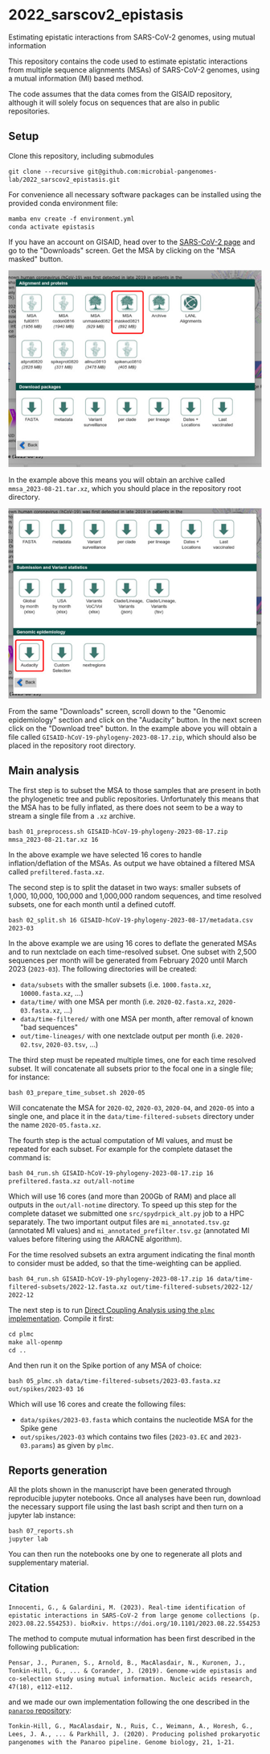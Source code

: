 # 2022_sarscov2_epistasis
Estimating epistatic interactions from SARS-CoV-2 genomes, using mutual information

This repository contains the code used to estimate epistatic interactions from multiple
sequence alignments (MSAs) of SARS-CoV-2 genomes, using a mutual information (MI) based method.

The code assumes that the data comes from the GISAID repository, although it will solely focus
on sequences that are also in public repositories.

## Setup

Clone this repository, including submodules

    git clone --recursive git@github.com:microbial-pangenomes-lab/2022_sarscov2_epistasis.git

For convenience all necessary software packages can be installed using the provided conda environment file:

    mamba env create -f environment.yml
    conda activate epistasis

If you have an account on GISAID, head over to the [SARS-CoV-2 page](https://www.epicov.org/epi3/)
and go to the "Downloads" screen. Get the MSA by clicking on the "MSA masked" button.

![Screenshot from GISAID showing where to click to get the masked MSA](img/gisaid_1.jpg)

In the example above this means you will obtain an archive called `mmsa_2023-08-21.tar.xz`, which you should
place in the repository root directory.

![Screenshot from GISAID showing where to click to get the phylogenetic tree](img/gisaid_2.jpg)

From the same "Downloads" screen, scroll down to the "Genomic epidemiology" section and click on the "Audacity"
button. In the next screen click on the "Download tree" button. In the example above you will obtain a file called `GISAID-hCoV-19-phylogeny-2023-08-17.zip`,
which should also be placed in the repository root directory.

## Main analysis

The first step is to subset the MSA to those samples that are present in both the phylogenetic tree
and public repositories. Unfortunately this means that the MSA has to be fully inflated, as there does not seem to be a way to stream a single file from a `.xz` archive.

    bash 01_preprocess.sh GISAID-hCoV-19-phylogeny-2023-08-17.zip mmsa_2023-08-21.tar.xz 16

In the above example we have selected 16 cores to handle inflation/deflation of the MSAs.
As output we have obtained a filtered MSA called `prefiltered.fasta.xz`.

The second step is to split the dataset in two ways: smaller subsets of 1,000, 10,000,
100,000 and 1,000,000 random sequences, and time resolved subsets, one for each month until a
defined cutoff.

    bash 02_split.sh 16 GISAID-hCoV-19-phylogeny-2023-08-17/metadata.csv 2023-03

In the above example we are using 16 cores to deflate the generated MSAs and to run nextclade on
each time-resolved subset. One subset with 2,500 sequences per month will be generated
from February 2020 until March 2023 (`2023-03`). The following directories will be created:

* `data/subsets` with the smaller subsets (i.e. `1000.fasta.xz`, `10000.fasta.xz`, ...)
* `data/time/` with one MSA per month (i.e. `2020-02.fasta.xz`, `2020-03.fasta.xz`, ...)
* `data/time-filtered/` with one MSA per month, after removal of known "bad sequences"
* `out/time-lineages/` with one nextclade output per month (i.e. `2020-02.tsv`, `2020-03.tsv`, ...)

The third step must be repeated multiple times, one for each time resolved subset. It will
concatenate all subsets prior to the focal one in a single file; for instance:

    bash 03_prepare_time_subset.sh 2020-05

Will concatenate the MSA for `2020-02`, `2020-03`, `2020-04`, and `2020-05` into a single one, and
place it in the `data/time-filtered-subsets` directory under the name `2020-05.fasta.xz`.

The fourth step is the actual computation of MI values, and must be repeated for each subset. For
example for the complete dataset the command is:

    bash 04_run.sh GISAID-hCoV-19-phylogeny-2023-08-17.zip 16 prefiltered.fasta.xz out/all-notime

Which will use 16 cores (and more than 200Gb of RAM) and place all outputs in the
`out/all-notime` directory. To speed up this step for the complete dataset we submitted one `src/spydrpick_alt.py` job to a HPC separately. The two important output files are `mi_annotated.tsv.gz` (annotated MI values) and `mi_annotated_prefilter.tsv.gz` (annotated MI values before filtering using the ARACNE algorithm).

For the time resolved subsets an extra argument indicating the final month to consider must be added,
so that the time-weighting can be applied.

    bash 04_run.sh GISAID-hCoV-19-phylogeny-2023-08-17.zip 16 data/time-filtered-subsets/2022-12.fasta.xz out/time-filtered-subsets/2022-12/ 2022-12

The next step is to run [Direct Coupling Analysis using the `plmc` implementation](https://github.com/debbiemarkslab/plmc/). Compile it first:

    cd plmc
    make all-openmp
    cd ..

And then run it on the Spike portion of any MSA of choice:

    bash 05_plmc.sh data/time-filtered-subsets/2023-03.fasta.xz out/spikes/2023-03 16

Which will use 16 cores and create the following files:

* `data/spikes/2023-03.fasta` which contains the nucleotide MSA for the Spike gene
* `out/spikes/2023-03` which contains two files (`2023-03.EC` and `2023-03.params`) as given by `plmc`.

## Reports generation

All the plots shown in the manuscript have been generated through reproducible jupyter notebooks. Once all
analyses have been run, download the necessary support file using the last bash script and then turn on
a jupyter lab instance:

    bash 07_reports.sh
    jupyter lab

You can then run the notebooks one by one to regenerate all plots and supplementary material.

## Citation

    Innocenti, G., & Galardini, M. (2023). Real-time identification of epistatic interactions in SARS-CoV-2 from large genome collections (p. 2023.08.22.554253). bioRxiv. https://doi.org/10.1101/2023.08.22.554253

The method to compute mutual information has been first described in the following publication:

    Pensar, J., Puranen, S., Arnold, B., MacAlasdair, N., Kuronen, J., Tonkin-Hill, G., ... & Corander, J. (2019). Genome-wide epistasis and co-selection study using mutual information. Nucleic acids research, 47(18), e112-e112.

and we made our own implementation following the one described in the [`panaroo` repository](https://github.com/gtonkinhill/panaroo/blob/master/panaroo/spydrpick.py):

    Tonkin-Hill, G., MacAlasdair, N., Ruis, C., Weimann, A., Horesh, G., Lees, J. A., ... & Parkhill, J. (2020). Producing polished prokaryotic pangenomes with the Panaroo pipeline. Genome biology, 21, 1-21.
